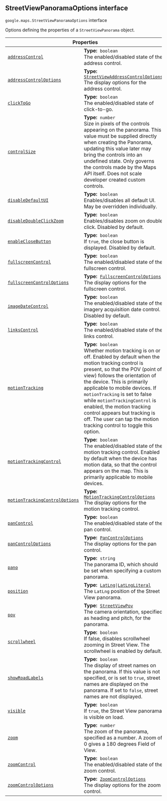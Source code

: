 
<h2 id="StreetViewPanoramaOptions">StreetViewPanoramaOptions interface</h2>
<p>
<code><span itemprop="path">google.maps</span>.<span itemprop="name">StreetViewPanoramaOptions</span></code>
interface
</p>
<p>Options defining the properties of a <code>StreetViewPanorama</code> object.</p>
<div class="devsite-table-wrapper"><table class="properties responsive" summary="interface StreetViewPanoramaOptions - Properties">
<thead>
<tr><th colspan="2">Properties</th>
</tr></thead>
<tbody>
<tr id="StreetViewPanoramaOptions.addressControl">
<td itemprop="property"><code><a class="secret-link" href="#StreetViewPanoramaOptions.addressControl"><span>addressControl</span></a></code></td>
<td><div><strong>Type:</strong>&nbsp; <code>boolean</code></div>
<div class="desc">The enabled/disabled state of the address control.</div></td>
</tr>
<tr id="StreetViewPanoramaOptions.addressControlOptions">
<td itemprop="property"><code><a class="secret-link" href="#StreetViewPanoramaOptions.addressControlOptions"><span>addressControlOptions</span></a></code></td>
<td><div><strong>Type:</strong>&nbsp; <code><a href="StreetViewAddressControlOptions.md">StreetViewAddressControlOptions</a></code></div>
<div class="desc">The display options for the address control.</div></td>
</tr>
<tr id="StreetViewPanoramaOptions.clickToGo">
<td itemprop="property"><code><a class="secret-link" href="#StreetViewPanoramaOptions.clickToGo"><span>clickToGo</span></a></code></td>
<td><div><strong>Type:</strong>&nbsp; <code>boolean</code></div>
<div class="desc">The enabled/disabled state of click-to-go.</div></td>
</tr>
<tr id="StreetViewPanoramaOptions.controlSize">
<td itemprop="property"><code><a class="secret-link" href="#StreetViewPanoramaOptions.controlSize"><span>controlSize</span></a></code></td>
<td><div><strong>Type:</strong>&nbsp; <code>number</code></div>
<div class="desc">Size in pixels of the controls appearing on the panorama. This value must be supplied directly when creating the Panorama, updating this value later may bring the controls into an undefined state. Only governs the controls made by the Maps API itself. Does not scale developer created custom controls.</div></td>
</tr>
<tr id="StreetViewPanoramaOptions.disableDefaultUI">
<td itemprop="property"><code><a class="secret-link" href="#StreetViewPanoramaOptions.disableDefaultUI"><span>disableDefaultUI</span></a></code></td>
<td><div><strong>Type:</strong>&nbsp; <code>boolean</code></div>
<div class="desc">Enables/disables all default UI. May be overridden individually.</div></td>
</tr>
<tr id="StreetViewPanoramaOptions.disableDoubleClickZoom">
<td itemprop="property"><code><a class="secret-link" href="#StreetViewPanoramaOptions.disableDoubleClickZoom"><span>disableDoubleClickZoom</span></a></code></td>
<td><div><strong>Type:</strong>&nbsp; <code>boolean</code></div>
<div class="desc">Enables/disables zoom on double click. Disabled by default.</div></td>
</tr>
<tr id="StreetViewPanoramaOptions.enableCloseButton">
<td itemprop="property"><code><a class="secret-link" href="#StreetViewPanoramaOptions.enableCloseButton"><span>enableCloseButton</span></a></code></td>
<td><div><strong>Type:</strong>&nbsp; <code>boolean</code></div>
<div class="desc">If <code>true</code>, the close button is displayed. Disabled by default.</div></td>
</tr>
<tr id="StreetViewPanoramaOptions.fullscreenControl">
<td itemprop="property"><code><a class="secret-link" href="#StreetViewPanoramaOptions.fullscreenControl"><span>fullscreenControl</span></a></code></td>
<td><div><strong>Type:</strong>&nbsp; <code>boolean</code></div>
<div class="desc">The enabled/disabled state of the fullscreen control.</div></td>
</tr>
<tr id="StreetViewPanoramaOptions.fullscreenControlOptions">
<td itemprop="property"><code><a class="secret-link" href="#StreetViewPanoramaOptions.fullscreenControlOptions"><span>fullscreenControlOptions</span></a></code></td>
<td><div><strong>Type:</strong>&nbsp; <code><a href="FullscreenControlOptions.md">FullscreenControlOptions</a></code></div>
<div class="desc">The display options for the fullscreen control.</div></td>
</tr>
<tr id="StreetViewPanoramaOptions.imageDateControl">
<td itemprop="property"><code><a class="secret-link" href="#StreetViewPanoramaOptions.imageDateControl"><span>imageDateControl</span></a></code></td>
<td><div><strong>Type:</strong>&nbsp; <code>boolean</code></div>
<div class="desc">The enabled/disabled state of the imagery acquisition date control. Disabled by default.</div></td>
</tr>
<tr id="StreetViewPanoramaOptions.linksControl">
<td itemprop="property"><code><a class="secret-link" href="#StreetViewPanoramaOptions.linksControl"><span>linksControl</span></a></code></td>
<td><div><strong>Type:</strong>&nbsp; <code>boolean</code></div>
<div class="desc">The enabled/disabled state of the links control.</div></td>
</tr>
<tr id="StreetViewPanoramaOptions.motionTracking">
<td itemprop="property"><code><a class="secret-link" href="#StreetViewPanoramaOptions.motionTracking"><span>motionTracking</span></a></code></td>
<td><div><strong>Type:</strong>&nbsp; <code>boolean</code></div>
<div class="desc">Whether motion tracking is on or off. Enabled by default when the motion tracking control is present, so that the POV (point of view) follows the orientation of the device. This is primarily applicable to mobile devices. If <code>motionTracking</code> is set to false while <code>motionTrackingControl</code> is enabled, the motion tracking control appears but tracking is off. The user can tap the motion tracking control to toggle this option.</div></td>
</tr>
<tr id="StreetViewPanoramaOptions.motionTrackingControl">
<td itemprop="property"><code><a class="secret-link" href="#StreetViewPanoramaOptions.motionTrackingControl"><span>motionTrackingControl</span></a></code></td>
<td><div><strong>Type:</strong>&nbsp; <code>boolean</code></div>
<div class="desc">The enabled/disabled state of the motion tracking control. Enabled by default when the device has motion data, so that the control appears on the map. This is primarily applicable to mobile devices.</div></td>
</tr>
<tr id="StreetViewPanoramaOptions.motionTrackingControlOptions">
<td itemprop="property"><code><a class="secret-link" href="#StreetViewPanoramaOptions.motionTrackingControlOptions"><span>motionTrackingControlOptions</span></a></code></td>
<td><div><strong>Type:</strong>&nbsp; <code><a href="MotionTrackingControlOptions.md">MotionTrackingControlOptions</a></code></div>
<div class="desc">The display options for the motion tracking control.</div></td>
</tr>
<tr id="StreetViewPanoramaOptions.panControl">
<td itemprop="property"><code><a class="secret-link" href="#StreetViewPanoramaOptions.panControl"><span>panControl</span></a></code></td>
<td><div><strong>Type:</strong>&nbsp; <code>boolean</code></div>
<div class="desc">The enabled/disabled state of the pan control.</div></td>
</tr>
<tr id="StreetViewPanoramaOptions.panControlOptions">
<td itemprop="property"><code><a class="secret-link" href="#StreetViewPanoramaOptions.panControlOptions"><span>panControlOptions</span></a></code></td>
<td><div><strong>Type:</strong>&nbsp; <code><a href="PanControlOptions.md">PanControlOptions</a></code></div>
<div class="desc">The display options for the pan control.</div></td>
</tr>
<tr id="StreetViewPanoramaOptions.pano">
<td itemprop="property"><code><a class="secret-link" href="#StreetViewPanoramaOptions.pano"><span>pano</span></a></code></td>
<td><div><strong>Type:</strong>&nbsp; <code>string</code></div>
<div class="desc">The panorama ID, which should be set when specifying a custom panorama.</div></td>
</tr>
<tr id="StreetViewPanoramaOptions.position">
<td itemprop="property"><code><a class="secret-link" href="#StreetViewPanoramaOptions.position"><span>position</span></a></code></td>
<td><div><strong>Type:</strong>&nbsp; <code><a href="LatLng.md">LatLng</a>|<a href="LatLngLiteral.md">LatLngLiteral</a></code></div>
<div class="desc">The <code>LatLng</code> position of the Street View panorama.</div></td>
</tr>
<tr id="StreetViewPanoramaOptions.pov">
<td itemprop="property"><code><a class="secret-link" href="#StreetViewPanoramaOptions.pov"><span>pov</span></a></code></td>
<td><div><strong>Type:</strong>&nbsp; <code><a href="StreetViewPov.md">StreetViewPov</a></code></div>
<div class="desc">The camera orientation, specified as heading and pitch, for the panorama.</div></td>
</tr>
<tr id="StreetViewPanoramaOptions.scrollwheel">
<td itemprop="property"><code><a class="secret-link" href="#StreetViewPanoramaOptions.scrollwheel"><span>scrollwheel</span></a></code></td>
<td><div><strong>Type:</strong>&nbsp; <code>boolean</code></div>
<div class="desc">If false, disables scrollwheel zooming in Street View. The scrollwheel is enabled by default.</div></td>
</tr>
<tr id="StreetViewPanoramaOptions.showRoadLabels">
<td itemprop="property"><code><a class="secret-link" href="#StreetViewPanoramaOptions.showRoadLabels"><span>showRoadLabels</span></a></code></td>
<td><div><strong>Type:</strong>&nbsp; <code>boolean</code></div>
<div class="desc">The display of street names on the panorama. If this value is not specified, or is set to <code>true</code>, street names are displayed on the panorama. If set to <code>false</code>, street names are not displayed.</div></td>
</tr>
<tr id="StreetViewPanoramaOptions.visible">
<td itemprop="property"><code><a class="secret-link" href="#StreetViewPanoramaOptions.visible"><span>visible</span></a></code></td>
<td><div><strong>Type:</strong>&nbsp; <code>boolean</code></div>
<div class="desc">If <code>true</code>, the Street View panorama is visible on load.</div></td>
</tr>
<tr id="StreetViewPanoramaOptions.zoom">
<td itemprop="property"><code><a class="secret-link" href="#StreetViewPanoramaOptions.zoom"><span>zoom</span></a></code></td>
<td><div><strong>Type:</strong>&nbsp; <code>number</code></div>
<div class="desc">The zoom of the panorama, specified as a number. A zoom of 0 gives a 180 degrees Field of View.</div></td>
</tr>
<tr id="StreetViewPanoramaOptions.zoomControl">
<td itemprop="property"><code><a class="secret-link" href="#StreetViewPanoramaOptions.zoomControl"><span>zoomControl</span></a></code></td>
<td><div><strong>Type:</strong>&nbsp; <code>boolean</code></div>
<div class="desc">The enabled/disabled state of the zoom control.</div></td>
</tr>
<tr id="StreetViewPanoramaOptions.zoomControlOptions">
<td itemprop="property"><code><a class="secret-link" href="#StreetViewPanoramaOptions.zoomControlOptions"><span>zoomControlOptions</span></a></code></td>
<td><div><strong>Type:</strong>&nbsp; <code><a href="ZoomControlOptions.md">ZoomControlOptions</a></code></div>
<div class="desc">The display options for the zoom control.</div></td>
</tr>
</tbody>
</table></div>
<script src="replace_links.js"></script>
